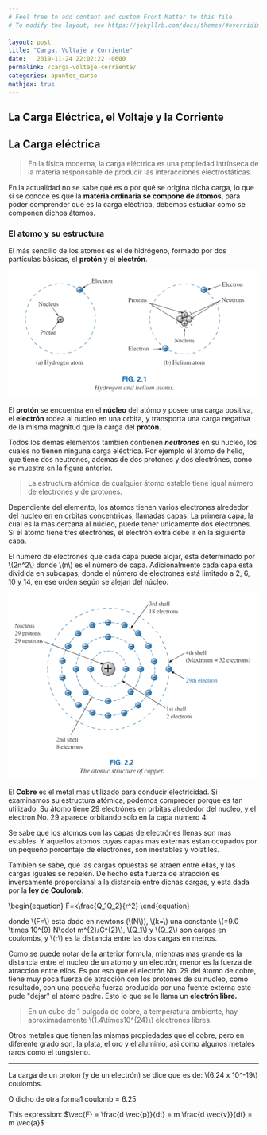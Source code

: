 ```yaml
---
# Feel free to add content and custom Front Matter to this file.
# To modify the layout, see https://jekyllrb.com/docs/themes/#overriding-theme-defaults

layout: post
title: "Carga, Voltaje y Corriente"
date:   2019-11-24 22:02:22 -0600
permalink: /carga-voltaje-corriente/
categories: apuntes_curso
mathjax: true
---
```


## La Carga Eléctrica, el Voltaje y la Corriente

## La Carga eléctrica

> En la física moderna, la carga eléctrica es una propiedad intrínseca de la materia responsable de producir las interacciones electrostáticas.

En la actualidad no se sabe qué es o por qué se origina dicha carga, lo que si se conoce es que la **materia ordinaria se compone de átomos**, para poder comprender que es la carga eléctrica, debemos estudiar como se componen dichos átomos.

### El atomo y su estructura

El más sencillo de los atomos es el de hidrógeno, formado por dos partículas básicas, el **protón** y el **electrón**. 

![atomos de hidrógeno y de hélio](../images/atomos_hidrogeno_helio.png)

El **protón** se encuentra en el **núcleo** del atómo y posee una carga positiva, el **electrón** rodea al nucleo en una orbita, y transporta una carga negatíva de la misma magnitud que  la carga del **protón**.


Todos los demas elementos tambien contienen ***neutrones*** en su nucleo, los cuales no tienen ninguna carga eléctrica. Por ejemplo el átomo de helio, que tiene dos neutrones, ademas de dos protones y dos electrónes, como se muestra en la figura anterior.

> La estructura atómica de cualquier átomo estable tiene igual número de electrones y de protones.
>

Dependiente del elemento, los atomos tienen varios electrones alrededor del nucleo en 
en orbitas concentricas, llamadas capas. La primera capa, la cual es la mas cercana al núcleo, puede tener unicamente dos electrones. Si el átomo tiene tres electrónes, el electrón extra debe ir en la siguiente capa. 

El numero de electrones que cada capa puede alojar, esta determinado por \\(2n^2\\) donde \\(n\\) es el número de capa. Adicionalmente cada capa esta dividida en subcapas, donde el número de electrones está limitado a 2, 6, 10 y 14, en ese orden según se alejan del núcleo.

![Estructura atómica del cobre](../images/estructura_atomica_cobre.png)

El **Cobre** es el metal mas utilizado para conducir electricidad. Si examinamos su estructura atómica, podemos compreder porque es tan utilizado. Su átomo tiene 29 electrónes en orbitas alrededor del nucleo, y el electron No. 29 aparece orbitando solo en la capa numero 4.

Se sabe que los atomos con las capas de electrónes llenas son mas estables. Y aquellos atomos cuyas capas mas externas estan ocupados por un pequeño porcentaje de electrones, son inestables y volatiles.

Tambien se sabe, que las cargas opuestas se atraen entre ellas, y las cargas iguales se repelen. De hecho esta fuerza de atracción es inversamente proporcianal a la distancia entre dichas cargas, y esta dada por la **ley de Coulomb**:

<div class="math">
\begin{equation}
    F=k\frac{Q_1Q_2}{r^2}  
\end{equation} 
</div>

donde \\(F=\\) esta dado en newtons (\\(N\\)), \\(k=\\) una constante \\(=9.0 \times 10^{9} N\cdot m^{2}/C^{2}\\), \\(Q_1\\) y \\(Q_2\\) son cargas en coulombs, y \\(r\\) es la distancia entre las dos cargas en metros.

Como se puede notar de la anterior formula, mientras mas grande es la distancia entre el nucleo de un atomo y un electrón, menor es la  fuerza de atracción entre ellos. Es por eso que el electrón No. 29 del átomo de cobre, tiene muy poca fuerza de atracción con los protones de su nucleo, como resultado, con una pequeña fuerza producida por una fuente externa este pude "dejar" el atómo padre. Esto lo que se le llama un **electrón libre.**

> En un cubo de 1 pulgada de cobre, a temperatura ambiente, hay aproximadamente \\(1.4\times10^{24}\\) electrones libres. 
> 

Otros metales que tienen las mismas propiedades que el cobre, pero en diferente grado son, la plata, el oro y el aluminio, asi como algunos metales raros como el tungsteno.


---


La carga de un proton (y de un electrón) se dice que es de:  \\(6.24 x 10^-19\\) coulombs.

O dicho de otra forma1 coulomb = 6.25


<!--- This is an HTML comment in Markdown 

- la masa del electrón es mucho mas pequeña que la del proton y neutron
- carga puntual:
- cargas diferentes de atraen, cargas iguales se repelen
- e:carga del proton, -e:carga del electrón, n=0
- 



-->


This expression: $\vec{F} = \frac{d \vec{p}}{dt} = m \frac{d \vec{v}}{dt} = m \vec{a}$

